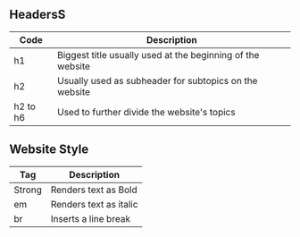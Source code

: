 ## HeadersS

| Code     | Description                                                |
|----------|------------------------------------------------------------|
| h1       | Biggest title usually used at the beginning of the website |
| h2       | Usually used as subheader for subtopics on the website     |
| h2 to h6 | Used to further divide the website's topics                |

## Website Style

| Tag | Description |
|-----|-------------|
|Strong| Renders text as Bold|
|em|Renders text as italic|
|br| Inserts a line break |